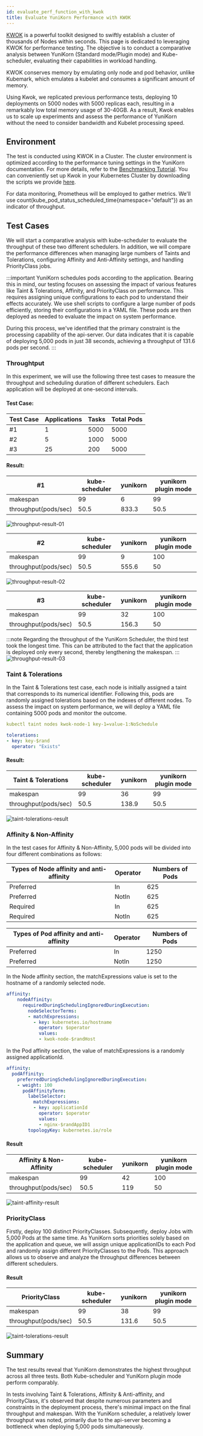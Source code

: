 ```yaml
---
id: evaluate_perf_function_with_kwok
title: Evaluate YuniKorn Performance with KWOK
---
```

<!--
Licensed to the Apache Software Foundation (ASF) under one
or more contributor license agreements.  See the NOTICE file
distributed with this work for additional information
regarding copyright ownership.  The ASF licenses this file
to you under the Apache License, Version 2.0 (the
"License"); you may not use this file except in compliance
with the License.  You may obtain a copy of the License at

  http://www.apache.org/licenses/LICENSE-2.0

Unless required by applicable law or agreed to in writing,
software distributed under the License is distributed on an
"AS IS" BASIS, WITHOUT WARRANTIES OR CONDITIONS OF ANY
KIND, either express or implied.  See the License for the
specific language governing permissions and limitations
under the License.
-->

[KWOK](https://kwok.sigs.k8s.io/) is a powerful toolkit designed to swiftly establish a cluster of thousands of Nodes within seconds. This page is dedicated to leveraging KWOK for performance testing. The objective is to conduct a comparative analysis between YuniKorn (Standard mode/Plugin mode) and Kube-scheduler, evaluating their capabilities in workload handling.

KWOK conserves memory by emulating only node and pod behavior, unlike Kubemark, which emulates a kubelet and consumes a significant amount of memory.

Using Kwok, we replicated previous performance tests, deploying 10 deployments on 5000 nodes with 5000 replicas each, resulting in a remarkably low total memory usage of 30-40GB. As a result, Kwok enables us to scale up experiments and assess the performance of YuniKorn without the need to consider bandwidth and Kubelet processing speed.

## Environment

The test is conducted using KWOK in a Cluster. The cluster environment is optimized according to the performance tuning settings in the YuniKorn documentation. For more details, refer to the [Benchmarking Tutorial](performance/performance_tutorial.md#performance-tuning). You can conveniently set up Kwok in your Kubernetes Cluster by downloading the scripts we provide [here](https://github.com/apache/yunikorn-k8shim/blob/master/deployments/kwok-perf-test/kwok-setup.sh). 

For data monitoring, Prometheus will be employed to gather metrics. We'll use count(kube_pod_status_scheduled_time\{namespace="default"\}) as an indicator of throughput.

## Test Cases

We will start a comparative analysis with kube-scheduler to evaluate the throughput of these two different schedulers. In addition, we will compare the performance differences when managing large numbers of Taints and Tolerations, configuring Affinity and Anti-Affinity settings, and handling PriorityClass jobs.

:::important
YuniKorn schedules pods according to the application. Bearing this in mind, our testing focuses on assessing the impact of various features like Taint & Tolerations, Affinity, and PriorityClass on performance. This requires assigning unique configurations to each pod to understand their effects accurately. We use shell scripts to configure a large number of pods efficiently, storing their configurations in a YAML file. These pods are then deployed as needed to evaluate the impact on system performance.

During this process, we've identified that the primary constraint is the processing capability of the api-server. Our data indicates that it is capable of deploying 5,000 pods in just 38 seconds, achieving a throughput of 131.6 pods per second.
:::

### Throughtput
In this experiment, we will use the following three test cases to measure the throughput and scheduling duration of different schedulers. Each application will be deployed at one-second intervals.

#### Test Case:

| Test Case | Applications | Tasks | Total Pods |
| --------- | ------------ | ----- | ---------- |
| #1        | 1            | 5000  | 5000       |
| #2        | 5            | 1000  | 5000       |
| #3        | 25           | 200   | 5000       |

#### Result:

| #1                   | kube-scheduler | yunikorn | yunikorn plugin mode |
| -------------------- | -------------- | -------- | -------------------- |
| makespan             | 99             | 6        | 99                   |
| throughput(pods/sec) | 50.5           | 833.3    | 50.5                 |
![throughput-result-01](../assets/kwok-throughput-01.png)

| #2                   | kube-scheduler | yunikorn | yunikorn plugin mode |
| -------------------- | -------------- | -------- | -------------------- |
| makespan             | 99             | 9        | 100                  |
| throughput(pods/sec) | 50.5           | 555.6    | 50                   |
![throughput-result-02](../assets/kwok-throughput-02.png)

| #3                   | kube-scheduler | yunikorn | yunikorn plugin mode |
| -------------------- | -------------- | -------- | -------------------- |
| makespan             | 99             | 32       | 100                  |
| throughput(pods/sec) | 50.5           | 156.3    | 50                   |
:::note
Regarding the throughput of the YuniKorn Scheduler, the third test took the longest time. This can be attributed to the fact that the application is deployed only every second, thereby lengthening the makespan.
:::
![throughput-result-03](../assets/kwok-throughput-03.png)

### Taint & Tolerations 

In the Taint & Tolerations test case, each node is initially assigned a taint that corresponds to its numerical identifier. Following this, pods are randomly assigned tolerations based on the indexes of different nodes. To assess the impact on system performance, we will deploy a YAML file containing 5000 pods and monitor the outcome.

```yaml
kubectl taint nodes kwok-node-1 key-1=value-1:NoSchedule
```

```yaml
tolerations:
- key: key-$rand
  operator: "Exists"
```

#### Result:

| Taint & Tolerations  | kube-scheduler | yunikorn | yunikorn plugin mode |
| -------------------- | -------------- | -------- | -------------------- |
| makespan             | 99             | 36       | 99                   |
| throughput(pods/sec) | 50.5           | 138.9    | 50.5                 |
![taint-tolerations-result](../assets/kwok-toleration-taint.png)

### Affinity & Non-Affinity

In the test cases for Affinity & Non-Affinity, 5,000 pods will be divided into four different combinations as follows:

| Types of Node affinity and anti-affinity | Operator | Numbers of Pods |
| ---------------------------------------- | -------- | --------------- |
| Preferred                                | In       | 625             |
| Preferred                                | NotIn    | 625             |
| Required                                 | In       | 625             |
| Required                                 | NotIn    | 625             |


| Types of Pod affinity and anti-affinity | Operator | Numbers of Pods |
| --------------------------------------- | -------- | --------------- |
| Preferred                               | In       | 1250            |
| Preferred                               | NotIn    | 1250            |


In the Node affinity section, the matchExpressions value is set to the hostname of a randomly selected node.
```yaml
affinity:
    nodeAffinity:
      requiredDuringSchedulingIgnoredDuringExecution:
        nodeSelectorTerms:
        - matchExpressions:
          - key: kubernetes.io/hostname
            operator: $operator
            values:
            - kwok-node-$randHost
```

In the Pod affinity section, the value of matchExpressions is a randomly assigned applicationId.
```yaml
affinity:
  podAffinity:
    preferredDuringSchedulingIgnoredDuringExecution:
    - weight: 100
      podAffinityTerm:
        labelSelector:
          matchExpressions:
          - key: applicationId
            operator: $operator
            values:
            - nginx-$randAppID1
        topologyKey: kubernetes.io/role
```

#### Result

| Affinity & Non-Affinity | kube-scheduler | yunikorn | yunikorn plugin mode |
| ----------------------- | -------------- | -------- | -------------------- |
| makespan                | 99             | 42       | 100                  |
| throughput(pods/sec)    | 50.5           | 119      | 50                   |
![taint-affinity-result](../assets/kwok-affinity.png)


### PriorityClass
Firstly, deploy 100 distinct PriorityClasses. Subsequently, deploy Jobs with 5,000 Pods at the same time. As YuniKorn sorts priorities solely based on the application and queue, we will assign unique applicationIDs to each Pod and randomly assign different PriorityClasses to the Pods. This approach allows us to observe and analyze the throughput differences between different schedulers.

#### Result

| PriorityClass        | kube-scheduler | yunikorn | yunikorn plugin mode |
| -------------------- | -------------- | -------- | -------------------- |
| makespan             | 99             | 38       | 99                   |
| throughput(pods/sec) | 50.5           | 131.6    | 50.5                 |
![taint-tolerations-result](../assets/kwok-priorityclass.png)

## Summary

The test results reveal that YuniKorn demonstrates the highest throughput across all three tests. Both Kube-scheduler and YuniKorn plugin mode perform comparably.

In tests involving Taint & Tolerations, Affinity & Anti-affinity, and PriorityClass, it's observed that despite numerous parameters and constraints in the deployment process, there's minimal impact on the final throughput and makespan. With the YuniKorn scheduler, a relatively lower throughput was noted, primarily due to the api-server becoming a bottleneck when deploying 5,000 pods simultaneously.
